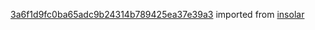 [3a6f1d9fc0ba65adc9b24314b789425ea37e39a3](https://github.com/insolar/insolar/commit/3a6f1d9fc0ba65adc9b24314b789425ea37e39a3) imported from [insolar](https://github.com/insolar/insolar)
